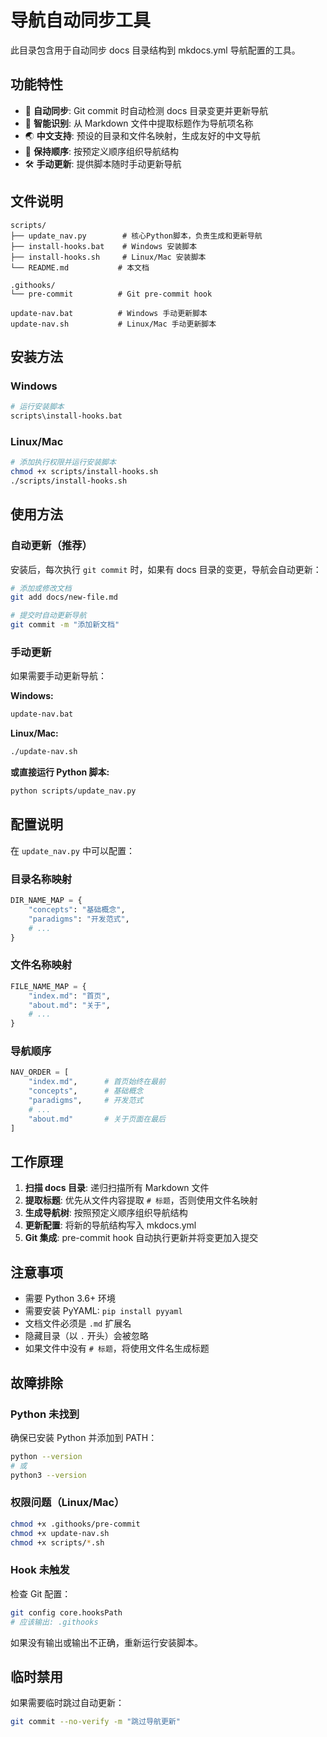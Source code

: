 # 导航自动同步工具

此目录包含用于自动同步 docs 目录结构到 mkdocs.yml 导航配置的工具。

## 功能特性

- 🔄 **自动同步**: Git commit 时自动检测 docs 目录变更并更新导航
- 📝 **智能识别**: 从 Markdown 文件中提取标题作为导航项名称
- 🌏 **中文支持**: 预设的目录和文件名映射，生成友好的中文导航
- 🎯 **保持顺序**: 按预定义顺序组织导航结构
- 🛠️ **手动更新**: 提供脚本随时手动更新导航

## 文件说明

```
scripts/
├── update_nav.py        # 核心Python脚本，负责生成和更新导航
├── install-hooks.bat    # Windows 安装脚本
├── install-hooks.sh     # Linux/Mac 安装脚本
└── README.md           # 本文档

.githooks/
└── pre-commit          # Git pre-commit hook

update-nav.bat          # Windows 手动更新脚本
update-nav.sh           # Linux/Mac 手动更新脚本
```

## 安装方法

### Windows

```bash
# 运行安装脚本
scripts\install-hooks.bat
```

### Linux/Mac

```bash
# 添加执行权限并运行安装脚本
chmod +x scripts/install-hooks.sh
./scripts/install-hooks.sh
```

## 使用方法

### 自动更新（推荐）

安装后，每次执行 `git commit` 时，如果有 docs 目录的变更，导航会自动更新：

```bash
# 添加或修改文档
git add docs/new-file.md

# 提交时自动更新导航
git commit -m "添加新文档"
```

### 手动更新

如果需要手动更新导航：

**Windows:**
```bash
update-nav.bat
```

**Linux/Mac:**
```bash
./update-nav.sh
```

**或直接运行 Python 脚本:**
```bash
python scripts/update_nav.py
```

## 配置说明

在 `update_nav.py` 中可以配置：

### 目录名称映射
```python
DIR_NAME_MAP = {
    "concepts": "基础概念",
    "paradigms": "开发范式",
    # ...
}
```

### 文件名称映射
```python
FILE_NAME_MAP = {
    "index.md": "首页",
    "about.md": "关于",
    # ...
}
```

### 导航顺序
```python
NAV_ORDER = [
    "index.md",      # 首页始终在最前
    "concepts",      # 基础概念
    "paradigms",     # 开发范式
    # ...
    "about.md"       # 关于页面在最后
]
```

## 工作原理

1. **扫描 docs 目录**: 递归扫描所有 Markdown 文件
2. **提取标题**: 优先从文件内容提取 `# 标题`，否则使用文件名映射
3. **生成导航树**: 按照预定义顺序组织导航结构
4. **更新配置**: 将新的导航结构写入 mkdocs.yml
5. **Git 集成**: pre-commit hook 自动执行更新并将变更加入提交

## 注意事项

- 需要 Python 3.6+ 环境
- 需要安装 PyYAML: `pip install pyyaml`
- 文档文件必须是 `.md` 扩展名
- 隐藏目录（以 `.` 开头）会被忽略
- 如果文件中没有 `# 标题`，将使用文件名生成标题

## 故障排除

### Python 未找到
确保已安装 Python 并添加到 PATH：
```bash
python --version
# 或
python3 --version
```

### 权限问题（Linux/Mac）
```bash
chmod +x .githooks/pre-commit
chmod +x update-nav.sh
chmod +x scripts/*.sh
```

### Hook 未触发
检查 Git 配置：
```bash
git config core.hooksPath
# 应该输出: .githooks
```

如果没有输出或输出不正确，重新运行安装脚本。

## 临时禁用

如果需要临时跳过自动更新：
```bash
git commit --no-verify -m "跳过导航更新"
```